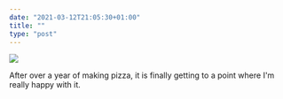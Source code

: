 ```yaml
---
date: "2021-03-12T21:05:30+01:00"
title: ""
type: "post"
---
```


![](/2021-03-12-0.jpeg)

After over a year of making pizza, it is finally getting to a point where I'm really happy with it.
